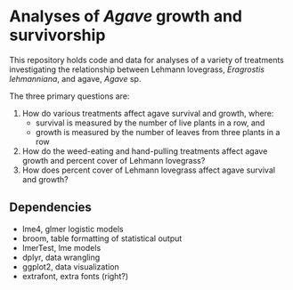 # Analyses of _Agave_ growth and survivorship

This repository holds code and data for analyses of a variety of treatments 
investigating the relationship between Lehmann lovegrass, _Eragrostis 
lehmanniana_, and agave, _Agave_ sp.

The three primary questions are:

1. How do various treatments affect agave survival and growth, where:
    + survival is measured by the number of live plants in a row, and
    + growth is measured by the number of leaves from three plants in a row
2. How do the weed-eating and hand-pulling treatments affect agave growth and 
percent cover of Lehmann lovegrass?
3. How does percent cover of Lehmann lovegrass affect agave survival and growth?

## Dependencies
+ lme4, glmer logistic models
+ broom, table formatting of statistical output
+ lmerTest, lme models
+ dplyr, data wrangling
+ ggplot2, data visualization
+ extrafont, extra fonts (right?)